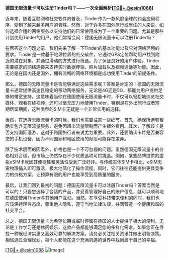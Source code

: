 **德国无限流量卡可以注册Tinder吗？——一次全面解析[[TG💪+ @esim1088](https://t.me/s/esim1088)]**

近年来，随着互联网和社交软件的普及，Tinder作为一款风靡全球的约会应用程序，受到了越来越多用户的青睐。然而，对于许多在国外旅行或居住的人来说，如何选择合适的网络服务以支持他们的日常使用成为了一个重要的问题。尤其是那些计划使用Tinder的用户，他们常常会问：德国无限流量卡可以注册Tinder吗？

在回答这个问题之前，我们先来了解一下Tinder的基本功能以及它对网络环境的要求。Tinder是一款基于地理位置的社交软件，它通过GPS定位帮助用户找到附近的潜在对象，并通过滑动的方式进行筛选。为了保证良好的用户体验，Tinder需要稳定的网络连接来支持实时数据传输、照片加载以及视频通话等功能。因此，无论是在国内还是国外，拥有流畅的网络环境都是成功使用Tinder的前提条件。

那么，德国的无限流量卡是否能够满足这些需求呢？答案是肯定的！德国的无限流量卡通常提供高速且稳定的移动网络服务，无论是4G还是5G，都能为用户提供足够的带宽支持。这意味着当你在德国使用无限流量卡时，不仅可以轻松地浏览社交媒体、观看在线视频，还可以毫无压力地使用Tinder。特别是在外出旅行或者短期居留期间，这种类型的SIM卡无疑是一个非常实用的选择。

当然，在选择无限流量卡的时候，我们也需要注意一些细节。首先，确保所选套餐确实包含无限流量服务，避免因超出流量限制而产生额外费用。其次，了解该卡是否支持国际漫游，这对于跨国旅行者来说尤为重要。此外，还要确认卡片是否兼容您的手机设备，因为不同国家和地区使用的频段可能存在差异。

除了技术层面的因素外，价格也是一个不可忽视的问题。虽然德国无限流量卡的价格相对合理，但市场上仍然存在不少优质选项可供挑选。例如，某些品牌提供的虚拟eSIM卡就因其便捷性和灵活性受到广泛好评。与传统实体SIM卡相比，eSIM无需物理插入即可激活，极大地简化了操作流程。同时，它们往往还能提供更具竞争力的价格方案，让预算有限的用户也能享受到高质量的服务。

最后，让我们回到最初的问题：德国无限流量卡可以注册Tinder吗？答案当然是可以的！只要您选择了合适的产品，并妥善管理好自己的账户信息，就可以顺利地在德国使用Tinder与其他用户互动。当然，在享受科技带来便利的同时，我们也应该保持理性态度，尊重他人隐私，遵守当地法律法规，共同营造一个健康和谐的社交平台。

总之，德国无限流量卡为希望长期或临时停留在德国的人士提供了极大的便利。无论是工作学习还是休闲娱乐，这款产品都能够满足您的多样化需求。如果您正在寻找一种既经济实惠又高效可靠的解决方案，请务必关注相关资讯并做出明智决策。相信通过合理规划，每个人都能在这个充满机遇的世界中找到属于自己的幸福。

[[TG💪+ @esim1088](https://t.me/s/esim1088) ![Image](https://i.postimg.cc/4NQfJmqS/Snipaste-2025-05-13-00-14-12.png)]